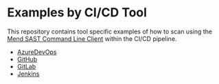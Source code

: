 # Examples by CI/CD Tool
This repository contains tool specific examples of how to scan using the [Mend SAST Command Line Client](https://docs.mend.io/bundle/mend_sast/page/command_line_client.html) within the CI/CD pipeline.


* [AzureDevOps](azure-pipelines-mend_sast.yml)
* [GitHub](github-mend_sast.yml)
* [GitLab](gitlab-mend_sast.yml)
* [Jenkins](jenkins-mend_sast.yml)
